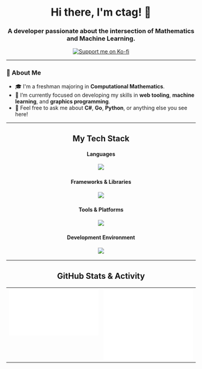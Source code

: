 <div align="center">
  <h1>Hi there, I'm ctag! 👋</h1>
  <h3>A developer passionate about the intersection of Mathematics and Machine Learning.</h3>
  <p>
    <a href="https://ko-fi.com/ctag07">
      <img src="https://img.shields.io/badge/Ko--Fi-F16061?style=for-the-badge&logo=ko-fi&logoColor=white" alt="Support me on Ko-fi"/>
    </a>
  </p>
</div>

---

### 🚀 About Me
- 🎓 I'm a freshman majoring in **Computational Mathematics**.
- 🔭 I’m currently focused on developing my skills in **web tooling**, **machine learning**, and **graphics programming**.
- 💬 Feel free to ask me about **C#**, **Go**, **Python**, or anything else you see here!

---

<h2 align="center">My Tech Stack</h2>

<div align="center">
  
  <h4>Languages</h4>
  <p>
    <a href="https://skillicons.dev">
      <img src="https://skillicons.dev/icons?i=cs,go,py,java,godot" />
    </a>
  </p>
  
  <h4>Frameworks & Libraries</h4>
  <p>
    <a href="https://skillicons.dev">
      <img src="https://skillicons.dev/icons?i=pytorch,tensorflow,sklearn,opencv,selenium,qt,unity" />
    </a>
  </p>
  
  <h4>Tools & Platforms</h4>
  <p>
    <a href="https://skillicons.dev">
      <img src="https://skillicons.dev/icons?i=git,github,githubactions,nginx,redis,sqlite,arduino,latex,regex" />
    </a>
  </p>

  <h4>Development Environment</h4>
  <p>
    <a href="https://skillicons.dev">
      <img src="https://skillicons.dev/icons?i=visualstudio,vscode,rider,pycharm,obsidian" />
    </a>
  </p>
  
</div>

---

<h2 align="center">GitHub Stats & Activity</h2>

<p align="center">
<table>
  <tr>
    <td valign="top" width="50%">
      <img src="metrics.stats.svg" alt="GitHub Stats Metrics">
    </td>
    <td valign="top" width="50%">
      <img src="metrics.activity.svg" alt="GitHub Activity Metrics">
    </td>
  </tr>
</table>
</p>
